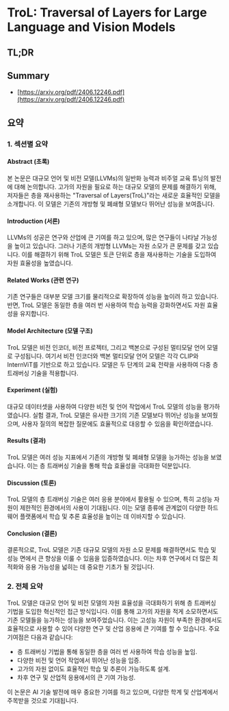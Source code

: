 # TroL: Traversal of Layers for Large Language and Vision Models
## TL;DR
## Summary
- [https://arxiv.org/pdf/2406.12246.pdf](https://arxiv.org/pdf/2406.12246.pdf)

## 요약

### 1. 섹션별 요약

#### Abstract (초록)
본 논문은 대규모 언어 및 비전 모델(LLVMs)의 일반화 능력과 비주얼 교육 튜닝의 발전에 대해 논의합니다. 고가의 자원을 필요로 하는 대규모 모델의 문제를 해결하기 위해, 저자들은 층을 재사용하는 "Traversal of Layers(TroL)"라는 새로운 효율적인 모델을 소개합니다. 이 모델은 기존의 개방형 및 폐쇄형 모델보다 뛰어난 성능을 보여줍니다.

#### Introduction (서론)
LLVMs의 성공은 연구와 산업에 큰 기여를 하고 있으며, 많은 연구들이 나타날 가능성을 높이고 있습니다. 그러나 기존의 개방형 LLVMs는 자원 소모가 큰 문제를 갖고 있습니다. 이를 해결하기 위해 TroL 모델은 토큰 단위로 층을 재사용하는 기술을 도입하여 자원 효율성을 높였습니다.

#### Related Works (관련 연구)
기존 연구들은 대부분 모델 크기를 물리적으로 확장하여 성능을 높이려 하고 있습니다. 반면, TroL 모델은 동일한 층을 여러 번 사용하여 학습 능력을 강화하면서도 자원 효율성을 유지합니다.

#### Model Architecture (모델 구조)
TroL 모델은 비전 인코더, 비전 프로젝터, 그리고 백본으로 구성된 멀티모달 언어 모델로 구성됩니다. 여기서 비전 인코더와 백본 멀티모달 언어 모델은 각각 CLIP와 InternViT를 기반으로 하고 있습니다. 모델은 두 단계의 교육 전략을 사용하여 다중 층 트래버싱 기술을 적용합니다.

#### Experiment (실험)
대규모 데이터셋을 사용하여 다양한 비전 및 언어 작업에서 TroL 모델의 성능을 평가하였습니다. 실험 결과, TroL 모델은 유사한 크기의 기존 모델보다 뛰어난 성능을 보여줬으며, 사용자 질의의 복잡한 질문에도 효율적으로 대응할 수 있음을 확인하였습니다.

#### Results (결과)
TroL 모델은 여러 성능 지표에서 기존의 개방형 및 폐쇄형 모델을 능가하는 성능을 보였습니다. 이는 층 트래버싱 기술을 통해 학습 효율성을 극대화한 덕분입니다.

#### Discussion (토론)
TroL 모델의 층 트래버싱 기술은 여러 응용 분야에서 활용될 수 있으며, 특히 고성능 자원이 제한적인 환경에서의 사용이 기대됩니다. 이는 모델 종류에 관계없이 다양한 하드웨어 플랫폼에서 학습 및 추론 효율성을 높이는 데 이바지할 수 있습니다.

#### Conclusion (결론)
결론적으로, TroL 모델은 기존 대규모 모델의 자원 소모 문제를 해결하면서도 학습 및 성능 면에서 큰 향상을 이룰 수 있음을 입증하였습니다. 이는 차후 연구에서 더 많은 최적화와 응용 가능성을 넓히는 데 중요한 기초가 될 것입니다.

### 2. 전체 요약

TroL 모델은 대규모 언어 및 비전 모델의 자원 효율성을 극대화하기 위해 층 트래버싱 기법을 도입한 혁신적인 접근 방식입니다. 이를 통해 고가의 자원을 적게 소모하면서도 기존 모델들을 능가하는 성능을 보여주었습니다. 이는 고성능 자원이 부족한 환경에서도 효율적으로 사용할 수 있어 다양한 연구 및 산업 응용에 큰 기여를 할 수 있습니다. 주요 기여점은 다음과 같습니다:

- 층 트래버싱 기법을 통해 동일한 층을 여러 번 사용하여 학습 성능을 높임.
- 다양한 비전 및 언어 작업에서 뛰어난 성능을 입증.
- 고가의 자원 없이도 효율적인 학습 및 추론이 가능하도록 설계.
- 차후 연구 및 산업적 응용에서의 큰 기여 가능성.

이 논문은 AI 기술 발전에 매우 중요한 기여를 하고 있으며, 다양한 학계 및 산업계에서 주목받을 것으로 기대됩니다.